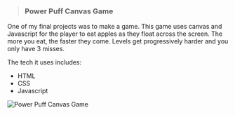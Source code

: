 > ### Power Puff Canvas Game

One of my final projects was to make a game. This game uses canvas and Javascript for the player to eat apples as they float across the screen. The more you eat, the faster they come. Levels get progressively harder and you only have 3 misses.

The tech it uses includes:

* HTML
* CSS
* Javascript

![Power Puff Canvas Game](http://imgur.com/DhiWa8J)